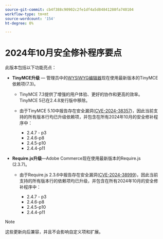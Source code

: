 ```yaml
---
source-git-commit: cb4f388c90902c2fe1df4a5d84841280fa740104
workflow-type: tm+mt
source-wordcount: '154'
ht-degree: 0%

---
```

# 2024年10月安全修补程序要点

此版本包括以下功能亮点：

* **TinyMCE升级** — 管理员中的[WYSIWYG编辑器](https://experienceleague.adobe.com/en/docs/commerce-admin/content-design/wysiwyg/editor)现在使用最新版本的TinyMCE依赖项(7.3&#x200B;)。

   * TinyMCE 7.3提供了增强的用户体验、更好的协作和更高的效率。 TinyMCE 5已在2.4.8发行版中移除&#x200B;。

   * 由于TinyMCE 5.10中报告存在安全漏洞([CVE-2024-38357](https://nvd.nist.gov/vuln/detail/CVE-2024-38357))，因此当前支持的所有版本行均已升级依赖项，并包含在所有2024年10月的安全修补程序中：

      * 2.4.7 - p3
      * 2.4.6-p8
      * 2.4.5-p10
      * 2.4.4-p11

* **Require.js升级**—Adobe Commerce现在使用最新版本的Require.js (2.3.7)。

   * 由于Require.js 2.3.6中报告存在安全漏洞([CVE-2024-38999](https://nvd.nist.gov/vuln/detail/CVE-2024-38999))，因此当前支持的所有版本行的依赖项均已升级，并包含在所有2024年10月的安全修补程序中：

      * 2.4.7 - p3
      * 2.4.6-p8
      * 2.4.5-p10
      * 2.4.4-p11

>[!NOTE]
>
>这些更新向后兼容，并且不会影响自定义项和扩展&#x200B;。
